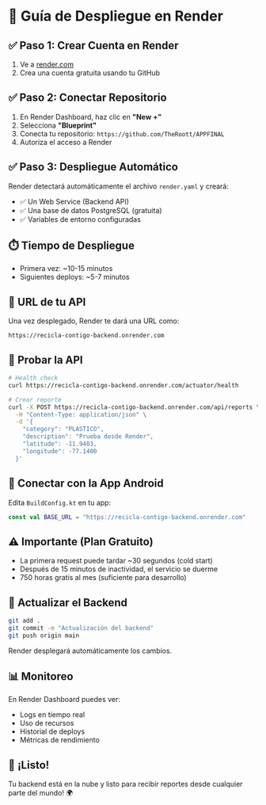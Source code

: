 # 🚀 Guía de Despliegue en Render

## ✅ Paso 1: Crear Cuenta en Render
1. Ve a [render.com](https://render.com)
2. Crea una cuenta gratuita usando tu GitHub

## ✅ Paso 2: Conectar Repositorio
1. En Render Dashboard, haz clic en **"New +"**
2. Selecciona **"Blueprint"**
3. Conecta tu repositorio: `https://github.com/TheRoott/APPFINAL`
4. Autoriza el acceso a Render

## ✅ Paso 3: Despliegue Automático
Render detectará automáticamente el archivo `render.yaml` y creará:
- ✅ Un Web Service (Backend API)
- ✅ Una base de datos PostgreSQL (gratuita)
- ✅ Variables de entorno configuradas

## ⏱️ Tiempo de Despliegue
- Primera vez: ~10-15 minutos
- Siguientes deploys: ~5-7 minutos

## 🔗 URL de tu API
Una vez desplegado, Render te dará una URL como:
```
https://recicla-contigo-backend.onrender.com
```

## 🧪 Probar la API
```bash
# Health check
curl https://recicla-contigo-backend.onrender.com/actuator/health

# Crear reporte
curl -X POST https://recicla-contigo-backend.onrender.com/api/reports \
  -H "Content-Type: application/json" \
  -d '{
    "category": "PLASTICO",
    "description": "Prueba desde Render",
    "latitude": -11.9403,
    "longitude": -77.1400
  }'
```

## 📱 Conectar con la App Android
Edita `BuildConfig.kt` en tu app:
```kotlin
const val BASE_URL = "https://recicla-contigo-backend.onrender.com"
```

## ⚠️ Importante (Plan Gratuito)
- La primera request puede tardar ~30 segundos (cold start)
- Después de 15 minutos de inactividad, el servicio se duerme
- 750 horas gratis al mes (suficiente para desarrollo)

## 🔄 Actualizar el Backend
```bash
git add .
git commit -m "Actualización del backend"
git push origin main
```
Render desplegará automáticamente los cambios.

## 📊 Monitoreo
En Render Dashboard puedes ver:
- Logs en tiempo real
- Uso de recursos
- Historial de deploys
- Métricas de rendimiento

## 🎉 ¡Listo!
Tu backend está en la nube y listo para recibir reportes desde cualquier parte del mundo! 🌍

